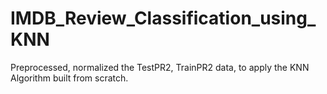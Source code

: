 # IMDB_Review_Classification_using_KNN
Preprocessed, normalized the TestPR2, TrainPR2 data, to apply the KNN Algorithm built from scratch.
